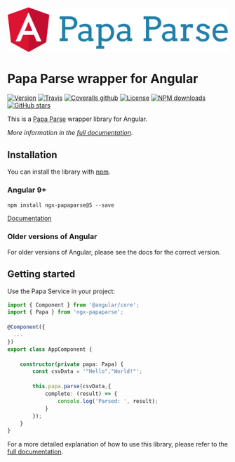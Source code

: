 ![Logo](https://raw.githubusercontent.com/alberthaff/ngx-papaparse/master/assets/ngx-papaparse.svg?sanitize=true)

# Papa Parse wrapper for Angular

[![Version](https://img.shields.io/npm/v/ngx-papaparse.svg?style=flat-square)](https://www.npmjs.com/package/ngx-papaparse)
[![Travis](https://img.shields.io/travis/alberthaff/ngx-papaparse/master.svg?style=flat-square)](https://travis-ci.org/alberthaff/ngx-papaparse)
[![Coveralls github](https://img.shields.io/coveralls/github/alberthaff/ngx-papaparse.svg?style=flat-square)](https://coveralls.io/github/alberthaff/ngx-papaparse)
[![License](https://img.shields.io/npm/l/ngx-papaparse.svg?style=flat-square)](https://github.com/alberthaff/ngx-papaparse/blob/master/LICENSE.md)
[![NPM downloads](https://img.shields.io/npm/dt/ngx-papaparse.svg?style=flat-square)](https://www.npmjs.com/package/ngx-papaparse)
[![GitHub stars](https://img.shields.io/github/stars/alberthaff/ngx-papaparse.svg?label=Stars&style=flat-square)](https://github.com/alberthaff/ngx-papaparse)

This is a [Papa Parse](https://github.com/mholt/PapaParse) wrapper library for Angular.

<i>More information in the [full documentation](https://alberthaff.dk/projects/ngx-papaparse/docs/v5).</i>

## Installation
You can install the library with [npm](https://npmjs.com).

### Angular 9+

    npm install ngx-papaparse@5 --save
    
[Documentation](https://alberthaff.dk/projects/ngx-papaparse/docs/v5)


### Older versions of Angular

For older versions of Angular, please see the docs for the correct version.

## Getting started

Use the Papa Service in your project:

```typescript
import { Component } from '@angular/core';
import { Papa } from 'ngx-papaparse';

@Component({
  ...
})
export class AppComponent {

    constructor(private papa: Papa) {
        const csvData = '"Hello","World!"';
        
        this.papa.parse(csvData,{
            complete: (result) => {
                console.log('Parsed: ', result);
            }
        });
    }
}
``` 


For a more detailed explanation of how to use this library, please refer to the [full documentation](https://alberthaff.dk/projects/ngx-papaparse/docs/v5). 

